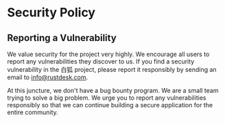 # Security Policy

## Reporting a Vulnerability

We value security for the project very highly. We encourage all users to report any vulnerabilities they discover to us.
If you find a security vulnerability in the 白狐 project, please report it responsibly by sending an email to info@rustdesk.com.

At this juncture, we don't have a bug bounty program. We are a small team trying to solve a big problem. We urge you to report any vulnerabilities responsibly
so that we can continue building a secure application for the entire community.
